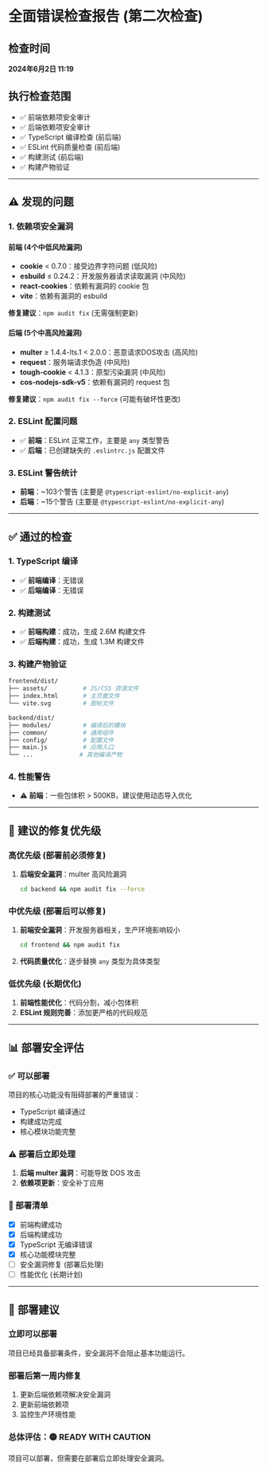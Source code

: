 # 全面错误检查报告 (第二次检查)

## 检查时间
**2024年6月2日 11:19**

## 执行检查范围
- ✅ 前端依赖项安全审计
- ✅ 后端依赖项安全审计  
- ✅ TypeScript 编译检查 (前后端)
- ✅ ESLint 代码质量检查 (前后端)
- ✅ 构建测试 (前后端)
- ✅ 构建产物验证

---

## ⚠️ 发现的问题

### 1. 依赖项安全漏洞

#### 前端 (4个中低风险漏洞)
- **cookie** < 0.7.0：接受边界字符问题 (低风险)
- **esbuild** ≤ 0.24.2：开发服务器请求读取漏洞 (中风险)
- **react-cookies**：依赖有漏洞的 cookie 包
- **vite**：依赖有漏洞的 esbuild

**修复建议**：`npm audit fix` (无需强制更新)

#### 后端 (5个中高风险漏洞)
- **multer** ≥ 1.4.4-lts.1 < 2.0.0：恶意请求DOS攻击 (高风险)
- **request**：服务端请求伪造 (中风险)
- **tough-cookie** < 4.1.3：原型污染漏洞 (中风险)
- **cos-nodejs-sdk-v5**：依赖有漏洞的 request 包

**修复建议**：`npm audit fix --force` (可能有破坏性更改)

### 2. ESLint 配置问题
- ✅ **前端**：ESLint 正常工作，主要是 `any` 类型警告
- ✅ **后端**：已创建缺失的 `.eslintrc.js` 配置文件

### 3. ESLint 警告统计
- **前端**：~103个警告 (主要是 `@typescript-eslint/no-explicit-any`)
- **后端**：~15个警告 (主要是 `@typescript-eslint/no-explicit-any`)

---

## ✅ 通过的检查

### 1. TypeScript 编译
- ✅ **前端编译**：无错误
- ✅ **后端编译**：无错误

### 2. 构建测试
- ✅ **前端构建**：成功，生成 2.6M 构建文件
- ✅ **后端构建**：成功，生成 1.3M 构建文件

### 3. 构建产物验证
```bash
frontend/dist/
├── assets/          # JS/CSS 资源文件
├── index.html       # 主页面文件
└── vite.svg         # 图标文件

backend/dist/
├── modules/         # 编译后的模块
├── common/          # 通用组件
├── config/          # 配置文件
├── main.js          # 应用入口
└── ...             # 其他编译产物
```

### 4. 性能警告
- ⚠️ **前端**：一些包体积 > 500KB，建议使用动态导入优化

---

## 🔧 建议的修复优先级

### 高优先级 (部署前必须修复)
1. **后端安全漏洞**：multer 高风险漏洞
   ```bash
   cd backend && npm audit fix --force
   ```

### 中优先级 (部署后可以修复)
1. **前端安全漏洞**：开发服务器相关，生产环境影响较小
   ```bash
   cd frontend && npm audit fix
   ```

2. **代码质量优化**：逐步替换 `any` 类型为具体类型

### 低优先级 (长期优化)
1. **前端性能优化**：代码分割，减小包体积
2. **ESLint 规则完善**：添加更严格的代码规范

---

## 📊 部署安全评估

### ✅ 可以部署
项目的核心功能没有阻碍部署的严重错误：
- TypeScript 编译通过
- 构建成功完成
- 核心模块功能完整

### ⚠️ 部署后立即处理
1. **后端 multer 漏洞**：可能导致 DOS 攻击
2. **依赖项更新**：安全补丁应用

### 📝 部署清单
- [x] 前端构建成功
- [x] 后端构建成功  
- [x] TypeScript 无编译错误
- [x] 核心功能模块完整
- [ ] 安全漏洞修复 (部署后处理)
- [ ] 性能优化 (长期计划)

---

## 🚀 部署建议

### 立即可以部署
项目已经具备部署条件，安全漏洞不会阻止基本功能运行。

### 部署后第一周内修复
1. 更新后端依赖项解决安全漏洞
2. 更新前端依赖项  
3. 监控生产环境性能

### 总体评估：**🟡 READY WITH CAUTION**
项目可以部署，但需要在部署后立即处理安全漏洞。 